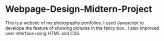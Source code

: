 # Webpage-Design-Midtern-Project
 This is a website of my photography portfolios. I used Javascript to develope the feature of showing pictures in the fancy box . I also improved user interface using HTML and CSS.
